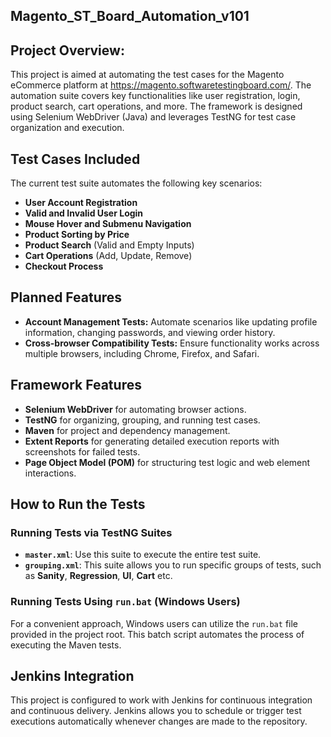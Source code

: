 ## Magento_ST_Board_Automation_v101
## Project Overview:
This project is aimed at automating the test cases for the Magento eCommerce platform at https://magento.softwaretestingboard.com/. The automation suite covers key functionalities like user registration, login, product search, cart operations, and more. The framework is designed using Selenium WebDriver (Java) and leverages TestNG for test case organization and execution.

## Test Cases Included
The current test suite automates the following key scenarios:

* **User Account Registration**
* **Valid and Invalid User Login**
* **Mouse Hover and Submenu Navigation**
* **Product Sorting by Price**
* **Product Search** (Valid and Empty Inputs)
* **Cart Operations** (Add, Update, Remove)
* **Checkout Process**

## Planned Features
* **Account Management Tests:** Automate scenarios like updating profile information, changing passwords, and viewing order history.
* **Cross-browser Compatibility Tests:** Ensure functionality works across multiple browsers, including Chrome, Firefox, and Safari.

## Framework Features
* **Selenium WebDriver** for automating browser actions.
* **TestNG** for organizing, grouping, and running test cases.
* **Maven** for project and dependency management.
* **Extent Reports** for generating detailed execution reports with screenshots for failed tests.
* **Page Object Model (POM)** for structuring test logic and web element interactions.

## How to Run the Tests

### Running Tests via TestNG Suites
- **`master.xml`**: Use this suite to execute the entire test suite.
- **`grouping.xml`**: This suite allows you to run specific groups of tests, such as **Sanity**, **Regression**, **UI**, **Cart** etc.

### Running Tests Using `run.bat` (Windows Users)
For a convenient approach, Windows users can utilize the `run.bat` file provided in the project root. This batch script automates the process of executing the Maven tests.

## Jenkins Integration
This project is configured to work with Jenkins for continuous integration and continuous delivery. Jenkins allows you to schedule or trigger test executions automatically whenever changes are made to the repository.
